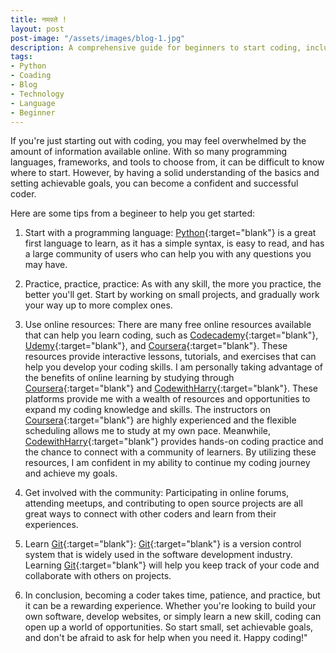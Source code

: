 ```yaml
---
title: नमस्ते !
layout: post
post-image: "/assets/images/blog-1.jpg"
description: A comprehensive guide for beginners to start coding, including tips on selecting a programming language, practicing, using online resources, connecting with the community, and learning Git.
tags:
- Python
- Coading
- Blog
- Technology
- Language
- Beginner
---
```

If you're just starting out with coding, you may feel overwhelmed by the amount of information available online. With so many programming languages, frameworks, and tools to choose from, it can be difficult to know where to start. However, by having a solid understanding of the basics and setting achievable goals, you can become a confident and successful coder.

Here are some tips from a begineer to help you get started:

1. Start with a programming language: [Python](https://www.python.org/){:target="blank"} is a great first language to learn, as it has a simple syntax, is easy to read, and has a large community of users who can help you with any questions you may have.

2. Practice, practice, practice: As with any skill, the more you practice, the better you'll get. Start by working on small projects, and gradually work your way up to more complex ones.

3. Use online resources: There are many free online resources available that can help you learn coding, such as [Codecademy](https://www.codecademy.com/){:target="blank"}, [Udemy](https://www.udemy.com/){:target="blank"}, and [Coursera](https://www.coursera.org/){:target="blank"}. These resources provide interactive lessons, tutorials, and exercises that can help you develop your coding skills. I am  personally taking advantage of the benefits of online learning by studying through [Coursera](https://www.coursera.org/){:target="blank"} and [CodewithHarry](https://www.youtube.com/@CodeWithHarry){:target="blank"}. These platforms provide me with a wealth of resources and opportunities to expand my coding knowledge and skills. The instructors on [Coursera](https://www.coursera.org/){:target="blank"} are highly experienced and the flexible scheduling allows me to study at my own pace. Meanwhile, [CodewithHarry](https://www.codewithharry.com/){:target="blank"} provides hands-on coding practice and the chance to connect with a community of learners. By utilizing these resources, I am confident in my ability to continue my coding journey and achieve my goals.

4. Get involved with the community: Participating in online forums, attending meetups, and contributing to open source projects are all great ways to connect with other coders and learn from their experiences.

5. Learn [Git](https://github.com/){:target="blank"}: [Git](https://github.com/){:target="blank"} is a version control system that is widely used in the software development industry. Learning [Git](https://github.com/){:target="blank"} will help you keep track of your code and collaborate with others on projects.

6. In conclusion, becoming a coder takes time, patience, and practice, but it can be a rewarding experience. Whether you're looking to build your own software, develop websites, or simply learn a new skill, coding can open up a world of opportunities. So start small, set achievable goals, and don't be afraid to ask for help when you need it. Happy coding!"

<!--
###### Source : [`Jekyll Docs`](https://jekyllrb.com/docs/)

> ### To know more and get started with Jekyll you can click [here](https://jekyllrb.com/){:targe="_blank"}
	
# Installation
**Jekyll is a Ruby Gem that can be installed on most systems.**
### Requirements
* [Ruby](https://www.ruby-lang.org/en/downloads/){:target="_blank"} version 2.5.0 or above, including all development headers (ruby version can be checked by running ruby -v)
* [Ruby Gems](https://rubygems.org/pages/download){:target="_blank"} (which you can check by running gem -v)
* [GCC](https://gcc.gnu.org/install/){:target="_blank"} and [Make](https://www.gnu.org/software/make/){:target="_blank"}

### After Installing the Requirements you can follow these guides:
**For detailed install instructions have a look at the guide for your operating system.**
* [macOS](https://jekyllrb.com/docs/installation/macos/){:target="_blank"}
* [Ubuntu](https://jekyllrb.com/docs/installation/ubuntu/){:target="_blank"}
* [Other Linux Distros](https://jekyllrb.com/docs/installation/other-linux/){:target="_blank"}
* [Windows](https://jekyllrb.com/docs/installation/windows/){:target="_blank"}

### Creating a new Jekyll site
**We can create a new Jekyll site just by a simple command:**<br>
> # `jekyll new my-site`

Jekyll will create a new directory named as `my-site` which is customizable (i.e., you can change the name from `my-site` to anything you want for example `jekyll new brutus`).

### Changing into the Directory
**We have to go inside the directory:**<br>
> # `cd my-site`

Again, `my-site` is just a random name which is customizable.

### Building the site and making it available on a local server
> # `bundle exec jekyll serve`

### Browsing your Jekyll site
> # Browse to [`http://localhost:4000/`](http://localhost:4000/){:target="_blank"}

###### On encountering any problem while building and serving your Jekyll site you can consider visiting to the [troubleshooting](https://jekyllrb.com/docs/troubleshooting/#configuration-problems){:target="_blank"} page
-->